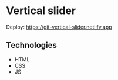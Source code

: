# Vertical slider
Deploy: https://git-vertical-slider.netlify.app
## Technologies
- HTML
- CSS
- JS
